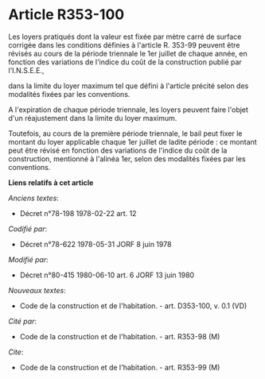 # Article R353-100

Les loyers pratiqués dont la valeur est fixée par mètre carré de surface corrigée dans les conditions définies à l'article R.
353-99 peuvent être révisés au cours de la période triennale le 1er juillet de chaque année, en fonction des variations de
l'indice du coût de la construction publié par l'I.N.S.E.E.,

dans la limite du loyer maximum tel que défini à l'article précité selon des modalités fixées par les conventions. 

A l'expiration de chaque période triennale, les loyers peuvent faire l'objet d'un réajustement dans la limite du loyer
maximum. 

Toutefois, au cours de la première période triennale, le bail peut fixer le montant du loyer applicable chaque 1er juillet de
ladite période : ce montant peut être révisé en fonction des variations de l'indice du coût de la construction, mentionné à
l'alinéa 1er, selon des modalités fixées par les conventions.

**Liens relatifs à cet article**

_Anciens textes_:

  - Décret n°78-198 1978-02-22 art. 12

_Codifié par_:

  - Décret n°78-622 1978-05-31 JORF 8 juin 1978

_Modifié par_:

  - Décret n°80-415 1980-06-10 art. 6 JORF 13 juin 1980

_Nouveaux textes_:

  - Code de la construction et de l'habitation. - art. D353-100, v. 0.1 (VD)

_Cité par_:

  - Code de la construction et de l'habitation. - art. R353-98 (M)

_Cite_:

  - Code de la construction et de l'habitation. - art. R353-99 (M)
